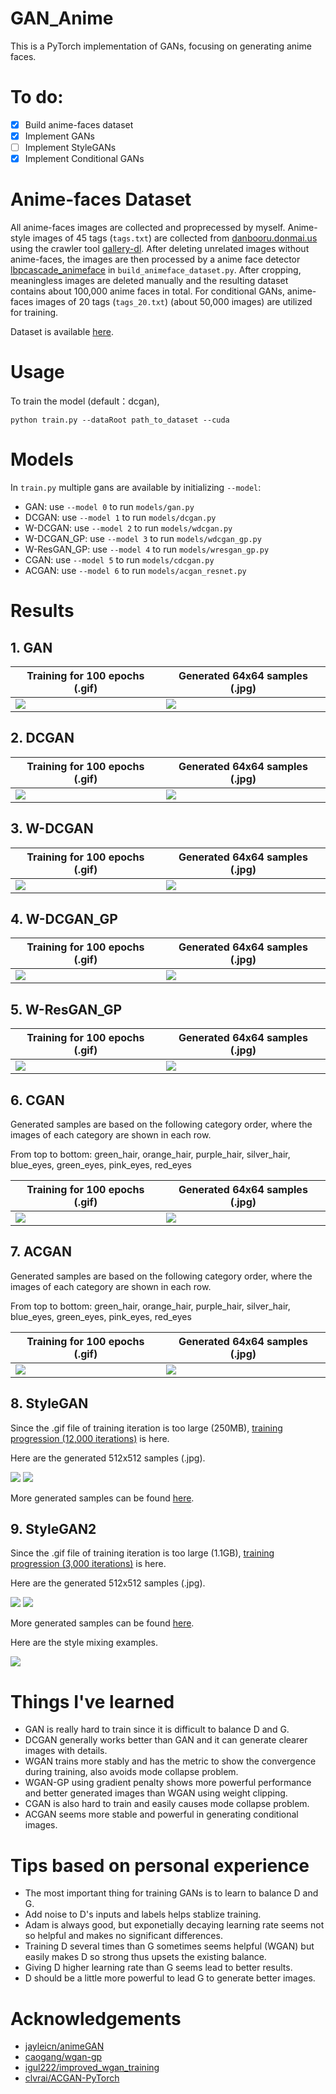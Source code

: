 # GAN_Anime
This is a PyTorch implementation of GANs, focusing on generating anime faces.

# To do:
- [x] Build anime-faces dataset
- [x] Implement GANs
- [ ] Implement StyleGANs
- [x] Implement Conditional GANs
 
# Anime-faces Dataset
All anime-faces images are collected and proprecessed by myself. Anime-style images of 45 tags (`tags.txt`) are collected from [danbooru.donmai.us](https://danbooru.donmai.us/) using the crawler tool [gallery-dl](https://github.com/mikf/gallery-dl). After deleting unrelated images without anime-faces, the images are then processed by a anime face detector [lbpcascade_animeface](https://github.com/nagadomi/lbpcascade_animeface) in `build_animeface_dataset.py`. After cropping, meaningless images are deleted manually and the resulting dataset contains about 100,000 anime faces in total. For conditional GANs, anime-faces images of 20 tags (`tags_20.txt`) (about 50,000 images) are utilized for training.

Dataset is available [here](https://drive.google.com/file/d/1aHmdEOHii2qDBFjUmHOhClVYmQCPKEJd/view?usp=sharing).

# Usage
To train the model (default：dcgan),
```
python train.py --dataRoot path_to_dataset --cuda
```

# Models
In `train.py` multiple gans are available by initializing `--model`:
- GAN: use `--model 0` to run `models/gan.py`
- DCGAN: use `--model 1` to run `models/dcgan.py`
- W-DCGAN: use `--model 2` to run `models/wdcgan.py`
- W-DCGAN_GP: use `--model 3` to run `models/wdcgan_gp.py`
- W-ResGAN_GP: use `--model 4` to run `models/wresgan_gp.py`
- CGAN: use `--model 5` to run `models/cdcgan.py`
- ACGAN: use `--model 6` to run `models/acgan_resnet.py`

# Results
## 1. GAN

Training for 100 epochs (.gif) | Generated 64x64 samples (.jpg) 
 -------- |-----------
![](https://github.com/bhy0v587/GAN_Anime/blob/main/resources/gif/gan.gif) | ![](https://github.com/bhy0v587/GAN_Anime/blob/main/resources/image/gan.jpg) 
 
## 2. DCGAN

Training for 100 epochs (.gif) | Generated 64x64 samples (.jpg) 
 -------- |-----------
![](https://github.com/bhy0v587/GAN_Anime/blob/main/resources/gif/dcgan.gif) | ![](https://github.com/bhy0v587/GAN_Anime/blob/main/resources/image/dcgan.jpg) 
 
## 3. W-DCGAN

Training for 100 epochs (.gif) | Generated 64x64 samples (.jpg) 
 -------- |-----------
![](https://github.com/bhy0v587/GAN_Anime/blob/main/resources/gif/wdcgan.gif) | ![](https://github.com/bhy0v587/GAN_Anime/blob/main/resources/image/wdcgan.jpg) 
 
## 4. W-DCGAN_GP

Training for 100 epochs (.gif) | Generated 64x64 samples (.jpg) 
 -------- |-----------
![](https://github.com/bhy0v587/GAN_Anime/blob/main/resources/gif/wdcgan_gp.gif) | ![](https://github.com/bhy0v587/GAN_Anime/blob/main/resources/image/wdcgan_gp.jpg) 
 
## 5. W-ResGAN_GP

Training for 100 epochs (.gif) | Generated 64x64 samples (.jpg) 
 -------- |-----------
![](https://github.com/bhy0v587/GAN_Anime/blob/main/resources/gif/wresgan_gp.gif) | ![](https://github.com/bhy0v587/GAN_Anime/blob/main/resources/image/wresgan_gp.jpg) 
 
## 6. CGAN

Generated samples are based on the following category order, where the images of each category are shown in each row.

From top to bottom: green_hair, orange_hair, purple_hair, silver_hair, blue_eyes, green_eyes, pink_eyes, red_eyes

Training for 100 epochs (.gif) | Generated 64x64 samples (.jpg) 
 -------- |-----------
![](https://github.com/bhy0v587/GAN_Anime/blob/main/resources/gif/cdcgan.gif) | ![](https://github.com/bhy0v587/GAN_Anime/blob/main/resources/image/cdcgan.jpg) 
 
## 7. ACGAN

Generated samples are based on the following category order, where the images of each category are shown in each row.

From top to bottom: green_hair, orange_hair, purple_hair, silver_hair, blue_eyes, green_eyes, pink_eyes, red_eyes

Training for 100 epochs (.gif) | Generated 64x64 samples (.jpg) 
 -------- |-----------
![](https://github.com/bhy0v587/GAN_Anime/blob/main/resources/gif/acgan.gif) | ![](https://github.com/bhy0v587/GAN_Anime/blob/main/resources/image/acgan.jpg) 
 
 ## 8. StyleGAN
 
 Since the .gif file of training iteration is too large (250MB), [training progression (12,000 iterations)](https://drive.google.com/file/d/1lcZHU5Bwip7OdOdmkBtUZ5WXwrUTSmyA/view?usp=sharing) is here.
 
 Here are the generated 512x512 samples (.jpg).
 
 ![](https://github.com/bhy0v587/GAN_Anime/blob/main/resources/image/stylegan_example1.png) 
 ![](https://github.com/bhy0v587/GAN_Anime/blob/main/resources/image/stylegan_example2.png) 
 
 More generated samples can be found [here](https://drive.google.com/drive/folders/16UxB5PsPPOC5XnimtB-_uEMWPRgiSug9?usp=sharing).
 
 ## 9. StyleGAN2
 
 Since the .gif file of training iteration is too large (1.1GB), [training progression (3,000 iterations)](https://drive.google.com/file/d/133A6qWqkzYRqct4d27EsjERMUicQ8ZIz/view?usp=sharing) is here.
 
 Here are the generated 512x512 samples (.jpg).
 
 ![](https://github.com/bhy0v587/GAN_Anime/blob/main/resources/image/stylegan2_example1.png) 
 ![](https://github.com/bhy0v587/GAN_Anime/blob/main/resources/image/stylegan2_example2.png) 
 
 More generated samples can be found [here](https://drive.google.com/drive/folders/13ov69sYObxX1-u_LQx35nDJL1Jdo1nwc?usp=sharing).
 
 Here are the style mixing examples.
 
 ![](https://github.com/bhy0v587/GAN_Anime/blob/main/resources/image/stylegan2_grid.png) 

# Things I've learned
- GAN is really hard to train since it is difficult to balance D and G.
- DCGAN generally works better than GAN and it can generate clearer images with details.
- WGAN trains more stably and has the metric to show the convergence during training, also avoids mode collapse problem.
- WGAN-GP using gradient penalty shows more powerful performance and better generated images than WGAN using weight clipping.
- CGAN is also hard to train and easily causes mode collapse problem.
- ACGAN seems more stable and powerful in generating conditional images.

# Tips based on personal experience
- The most important thing for training GANs is to learn to balance D and G.
- Add noise to D's inputs and labels helps stablize training.
- Adam is always good, but exponetially decaying learning rate seems not so helpful and makes no significant differences.
- Training D several times than G sometimes seems helpful (WGAN) but easily makes D so strong thus upsets the existing balance.
- Giving D higher learning rate than G seems lead to better results.
- D should be a little more powerful to lead G to generate better images.

# Acknowledgements
- [jayleicn/animeGAN](https://github.com/jayleicn/animeGAN)
- [caogang/wgan-gp](https://github.com/caogang/wgan-gp)
- [igul222/improved_wgan_training](https://github.com/igul222/improved_wgan_training)
- [clvrai/ACGAN-PyTorch](https://github.com/clvrai/ACGAN-PyTorch)
